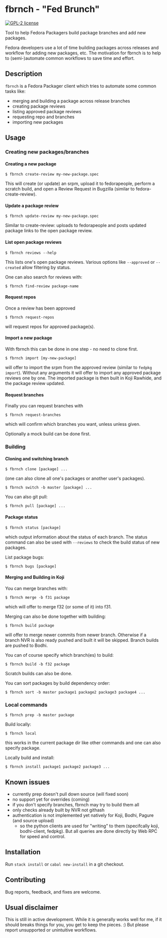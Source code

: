 # fbrnch - "Fed Brunch"

[![GPL-2 license](https://img.shields.io/badge/license-GPL--2-blue.svg)](LICENSE)
<!---
[![Hackage](https://img.shields.io/hackage/v/fbrnch.svg)](https://hackage.haskell.org/package/fbrnch)
[![Stackage Lts](http://stackage.org/package/fbrnch/badge/lts)](http://stackage.org/lts/package/fbrnch)
[![Stackage Nightly](http://stackage.org/package/fbrnch/badge/nightly)](http://stackage.org/nightly/package/fbrnch)
-->
Tool to help Fedora Packagers build package branches and add new packages.

Fedora developers use a lot of time building packages across releases
and workflow for adding new packages, etc. The motivation for fbrnch is
to help to (semi-)automate common workflows to save time and effort.

## Description
`fbrnch` is a Fedora Packager client which tries to automate some common tasks
like:

- merging and building a package across release branches
- creating package reviews
- listing approved package reviews
- requesting repo and branches
- importing new packages

## Usage

### Creating new packages/branches

#### Creating a new package
```
$ fbrnch create-review my-new-package.spec
```
This will create (or update) an srpm, upload it to fedorapeople,
perform a scratch build,
and open a Review Request in Bugzilla (similar to fedora-create-review).

#### Update a package review
```
$ fbrnch update-review my-new-package.spec
```
Similar to create-review: uploads to fedorapeople and posts
updated package links to the open package review.

#### List open package reviews
```
$ fbrnch reviews --help
```
This lists one's open package reviews.
Various options like `--approved` or `--created` allow filtering by status.

One can also search for reviews with:
```
$ fbrnch find-review package-name
```

#### Request repos
Once a review has been approved
```
$ fbrnch request-repos
```
will request repos for approved package(s).

#### Import a new package
With fbrnch this can be done in one step - no need to clone first.
```
$ fbrnch import [my-new-package]
```
will offer to import the srpm from the approved review
(similar to `fedpkg import`).
Without any arguments it will offer to import any approved package reviews
one by one.
The imported package is then built in Koji Rawhide,
and the package review updated.

#### Request branches
Finally you can request branches with
```
$ fbrnch request-branches
```
which will confirm which branches you want, unless unless given.

Optionally a mock build can be done first.


### Building
#### Cloning and switching branch
```
$ fbrnch clone [package] ...
```
(one can also clone all one's packages or another user's packages).

```
$ fbrnch switch -b master [package] ...
```

You can also git pull:
```
$ fbrnch pull [package] ...
```
#### Package status
```
$ fbrnch status [package]
```
which output information about the status of each branch.
The status command can also be used with `--reviews`
to check the build status of new packages.

List package bugs:
```
$ fbrnch bugs [package]
```

#### Merging and Building in Koji
You can merge branches with:
```
$ fbrnch merge -b f31 package
```
which will offer to merge f32 (or some of it) into f31.

Merging can also be done together with building:
```
$ fbrnch build package
```
will offer to merge newer commits from newer branch.
Otherwise if a branch NVR is also ready pushed and built it will be skipped.
Branch builds are pushed to Bodhi.

You can of course specify which branch(es) to build:
```
$ fbrnch build -b f32 package
```
Scratch builds can also be done.

You can sort packages by build dependency order:
```
$ fbrnch sort -b master package1 package2 package3 package4 ...
```

### Local commands
```
$ fbrnch prep -b master package
```

Build locally:
```
$ fbrnch local
```
this works in the current package dir like other commands
and one can also specify package.

Locally build and install:
```
$ fbrnch install package1 package2 package3 ...
```

## Known issues
- currently prep doesn't pull down source (will fixed soon)
- no support yet for overrides (coming)
- if you don't specify branches, fbrnch may try to build them all
- only checks already built by NVR not githash
- authentication is not implemented yet natively for Koji, Bodhi, Pagure
  (and source upload)
  - so the python clients are used for "writing" to them
    (specifcally koji, bodhi-client, fedpkg).
    But all queries are done directly by Web RPC for speed and control.

## Installation
Run `stack install` or `cabal new-install` in a git checkout.

## Contributing
Bug reports, feedback, and fixes are welcome.

## Usual disclaimer
This is still in active development.
While it is generally works well for me,
if it should breaks things for you, you get to keep the pieces. :)
But please report unsupported or unintuitive workflows.
